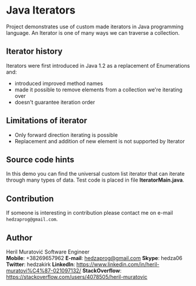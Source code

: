 # Java Iterators
Project demonstrates use of custom made iterators in Java programming language.
An Iterator is one of many ways we can traverse a collection.

## Iterator history
Iterators were first introduced in Java 1.2 as a replacement of Enumerations and:
- introduced improved method names
- made it possible to remove elements from a collection we're iterating over
- doesn't guarantee iteration order

## Limitations of iterator
- Only forward direction iterating is possible
- Replacement and addition of new element is not supported by Iterator

## Source code hints
In this demo you can find the universal custom list iterator that can iterate through many types of data. 
Test code is placed in file **IteratorMain.java**.

## Contribution
If someone is interesting in contribution please contact me on e-mail ```hedzaprog@gmail.com```.

## Author
Heril Muratović
Software Engineer
<br>
**Mobile**: +38269657962
**E-mail**: hedzaprog@gmail.com
**Skype**: hedza06
**Twitter**: hedzakirk
**LinkedIn**: https://www.linkedin.com/in/heril-muratovi%C4%87-021097132/
**StackOverflow**: https://stackoverflow.com/users/4078505/heril-muratovic